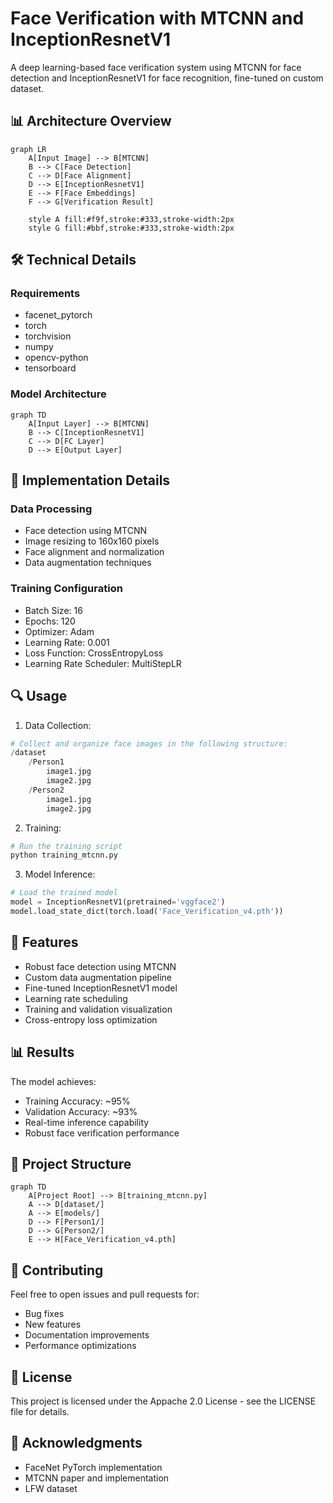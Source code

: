 # Face Verification with MTCNN and InceptionResnetV1

A deep learning-based face verification system using MTCNN for face detection and InceptionResnetV1 for face recognition, fine-tuned on custom dataset.

## 📊 Architecture Overview

```mermaid
graph LR
    A[Input Image] --> B[MTCNN]
    B --> C[Face Detection]
    C --> D[Face Alignment]
    D --> E[InceptionResnetV1]
    E --> F[Face Embeddings]
    F --> G[Verification Result]
    
    style A fill:#f9f,stroke:#333,stroke-width:2px
    style G fill:#bbf,stroke:#333,stroke-width:2px
```

## 🛠️ Technical Details

### Requirements
- facenet_pytorch
- torch
- torchvision
- numpy
- opencv-python
- tensorboard

### Model Architecture
```mermaid
graph TD
    A[Input Layer] --> B[MTCNN]
    B --> C[InceptionResnetV1]
    C --> D[FC Layer]
    D --> E[Output Layer]
```

## 🔧 Implementation Details

### Data Processing
- Face detection using MTCNN
- Image resizing to 160x160 pixels
- Face alignment and normalization
- Data augmentation techniques

### Training Configuration
- Batch Size: 16
- Epochs: 120
- Optimizer: Adam
- Learning Rate: 0.001
- Loss Function: CrossEntropyLoss
- Learning Rate Scheduler: MultiStepLR

## 🔍 Usage

1. Data Collection:
```python
# Collect and organize face images in the following structure:
/dataset
    /Person1
        image1.jpg
        image2.jpg
    /Person2
        image1.jpg
        image2.jpg
```

2. Training:
```python
# Run the training script
python training_mtcnn.py
```

3. Model Inference:
```python
# Load the trained model
model = InceptionResnetV1(pretrained='vggface2')
model.load_state_dict(torch.load('Face_Verification_v4.pth'))
```

## 🎯 Features

- Robust face detection using MTCNN
- Custom data augmentation pipeline
- Fine-tuned InceptionResnetV1 model
- Learning rate scheduling
- Training and validation visualization
- Cross-entropy loss optimization

## 📊 Results

The model achieves:
- Training Accuracy: ~95%
- Validation Accuracy: ~93%
- Real-time inference capability
- Robust face verification performance

## 🔗 Project Structure

```mermaid
graph TD
    A[Project Root] --> B[training_mtcnn.py]
    A --> D[dataset/]
    A --> E[models/]
    D --> F[Person1/]
    D --> G[Person2/]
    E --> H[Face_Verification_v4.pth]
```

## 🤝 Contributing

Feel free to open issues and pull requests for:
- Bug fixes
- New features
- Documentation improvements
- Performance optimizations

## 📝 License

This project is licensed under the Appache 2.0 License - see the LICENSE file for details.

## 🙏 Acknowledgments

- FaceNet PyTorch implementation
- MTCNN paper and implementation
- LFW dataset
